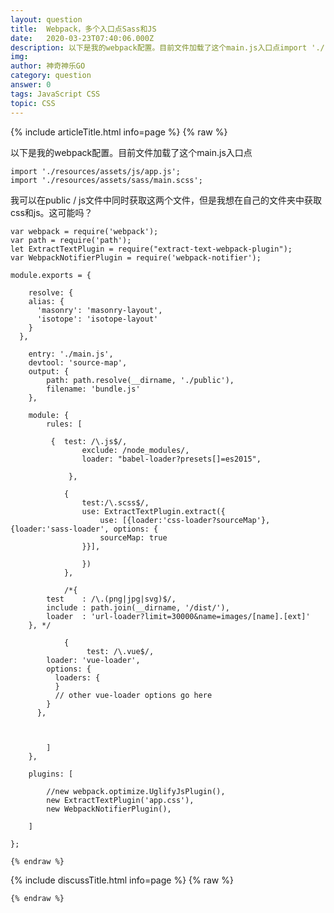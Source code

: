 ```yaml
---
layout: question
title:  Webpack，多个入口点Sass和JS
date:   2020-03-23T07:40:06.000Z
description: 以下是我的webpack配置。目前文件加载了这个main.js入口点import './resources/assets/js/app.js';im...
img: 
author: 神奇神乐GO
category: question
answer: 0
tags: JavaScript CSS
topic: CSS
---
```

<div class="article-root">
  <div class="article">
    {% include articleTitle.html info=page %}
    {% raw %}
    <div class="article-content"><p><font style="vertical-align: inherit;"><font style="vertical-align: inherit;">以下是我的webpack配置。</font><font style="vertical-align: inherit;">目前文件加载了这个main.js入口点</font></font></p>

<pre><code>import './resources/assets/js/app.js';<font></font>
import './resources/assets/sass/main.scss';<font></font>
</code></pre>

<p><font style="vertical-align: inherit;"><font style="vertical-align: inherit;">我可以在public / js文件中同时获取这两个文件，但是我想在自己的文件夹中获取css和js。</font><font style="vertical-align: inherit;">这可能吗？</font></font></p>

<pre><code>var webpack = require('webpack');<font></font>
var path = require('path');<font></font>
let ExtractTextPlugin = require("extract-text-webpack-plugin");<font></font>
var WebpackNotifierPlugin = require('webpack-notifier');<font></font>
<font></font>
module.exports = {<font></font>
<font></font>
    resolve: {<font></font>
    alias: {<font></font>
      'masonry': 'masonry-layout',<font></font>
      'isotope': 'isotope-layout'<font></font>
    }<font></font>
  },<font></font>
<font></font>
    entry: './main.js',<font></font>
    devtool: 'source-map',<font></font>
    output: {<font></font>
        path: path.resolve(__dirname, './public'),<font></font>
        filename: 'bundle.js'<font></font>
    },<font></font>
<font></font>
    module: {<font></font>
        rules: [<font></font>
<font></font>
         {  test: /\.js$/, <font></font>
                exclude: /node_modules/, <font></font>
                loader: "babel-loader?presets[]=es2015",<font></font>
<font></font>
             },<font></font>
<font></font>
            {<font></font>
                test:/\.scss$/,<font></font>
                use: ExtractTextPlugin.extract({<font></font>
                    use: [{loader:'css-loader?sourceMap'}, {loader:'sass-loader', options: {<font></font>
                    sourceMap: true<font></font>
                }}],<font></font>
<font></font>
                })<font></font>
            },<font></font>
<font></font>
            /*{<font></font>
        test    : /\.(png|jpg|svg)$/,<font></font>
        include : path.join(__dirname, '/dist/'),<font></font>
        loader  : 'url-loader?limit=30000&amp;name=images/[name].[ext]'<font></font>
    }, */<font></font>
<font></font>
            {<font></font>
                 test: /\.vue$/,<font></font>
        loader: 'vue-loader',<font></font>
        options: {<font></font>
          loaders: {<font></font>
          }<font></font>
          // other vue-loader options go here<font></font>
        }<font></font>
      },<font></font>
<font></font>
<font></font>
<font></font>
        ]<font></font>
    },<font></font>
<font></font>
    plugins: [<font></font>
<font></font>
        //new webpack.optimize.UglifyJsPlugin(),<font></font>
        new ExtractTextPlugin('app.css'),<font></font>
        new WebpackNotifierPlugin(),<font></font>
<font></font>
    ]<font></font>
<font></font>
};<font></font>
</code></pre></div>
    {% endraw %}
  </div>

  <div class="discuss-wrapper">
    {% include discussTitle.html info=page %}
    {% raw %}
    
    {% endraw %}
  </div>
<div>
